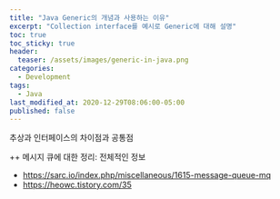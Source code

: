 ```yaml
---
title: "Java Generic의 개념과 사용하는 이유"
excerpt: "Collection interface를 예시로 Generic에 대해 설명"
toc: true
toc_sticky: true
header:
  teaser: /assets/images/generic-in-java.png
categories:
  - Development 
tags:
  - Java
last_modified_at: 2020-12-29T08:06:00-05:00
published: false
---
```


추상과 인터페이스의 차이점과 공통점

++
메시지 큐에 대한 정리:
전체적인 정보
- https://sarc.io/index.php/miscellaneous/1615-message-queue-mq
- https://heowc.tistory.com/35
